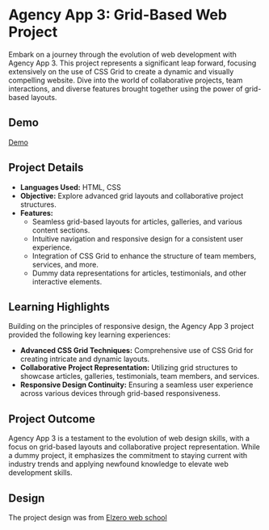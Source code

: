 # Agency App 3: Grid-Based Web Project

Embark on a journey through the evolution of web development with Agency App 3. This project represents a significant leap forward, focusing extensively on the use of CSS Grid to create a dynamic and visually compelling website. Dive into the world of collaborative projects, team interactions, and diverse features brought together using the power of grid-based layouts.

## Demo
[Demo](https://abdalmalk-kasem.github.io/Agency-app-3/)

## Project Details

- **Languages Used:** HTML, CSS
- **Objective:** Explore advanced grid layouts and collaborative project structures.
- **Features:**
  - Seamless grid-based layouts for articles, galleries, and various content sections.
  - Intuitive navigation and responsive design for a consistent user experience.
  - Integration of CSS Grid to enhance the structure of team members, services, and more.
  - Dummy data representations for articles, testimonials, and other interactive elements.

## Learning Highlights

Building on the principles of responsive design, the Agency App 3 project provided the following key learning experiences:

- **Advanced CSS Grid Techniques:** Comprehensive use of CSS Grid for creating intricate and dynamic layouts.
- **Collaborative Project Representation:** Utilizing grid structures to showcase articles, galleries, testimonials, team members, and services.
- **Responsive Design Continuity:** Ensuring a seamless user experience across various devices through grid-based responsiveness.

## Project Outcome

Agency App 3 is a testament to the evolution of web design skills, with a focus on grid-based layouts and collaborative project representation. While a dummy project, it emphasizes the commitment to staying current with industry trends and applying newfound knowledge to elevate web development skills.

## Design

The project design was from [Elzero web school](www.elzero.org)
